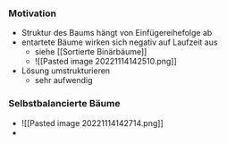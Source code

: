 ### Motivation
+ Struktur des Baums hängt von Einfügereihefolge ab
+ entartete Bäume wirken sich negativ auf Laufzeit aus
	+ siehe [[Sortierte Binärbäume]]
	+ ![[Pasted image 20221114142510.png]]
+ Lösung umstrukturieren
	+ sehr aufwendig

### Selbstbalancierte Bäume
+ ![[Pasted image 20221114142714.png]]
+ 
